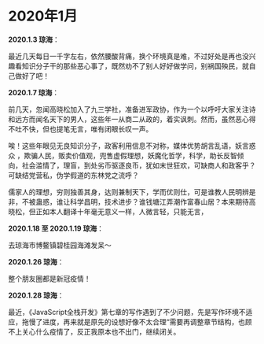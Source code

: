 # 2020年1月

**2020.1.3 琼海**：

最近几天每日一千字左右，依然腰酸背痛，换个环境真是难，不过好处是再也没兴趣看知识分子干的那些恶心事了，既然劝不了别人好好做学问，别祸国殃民，就自己做好了吧！

**2020.1.7 琼海**：

前几天，忽闻高晓松加入了九三学社，准备进军政协，作为一个以呼吁大家关注诗和远方而闻名天下的男人，这些年一从商二从政的，着实讽刺。然而，虽然恶心得不吐不快，但也提笔无言，唯有闭眼长叹一声。

唉！这些年眼见无良知识分子，政客利用信息不对称，媒体优势胡言乱语，妖言惑众 ，欺骗人民，贩卖价值观，兜售虚假理想，妖魔化哲学，科学，助长反智倾向，社会滥情了，理盲，到处劣币驱逐良币，犹如末世狂欢，可缺商人和政客乎？可缺结党营私，伪学假道的东林党之流呼？

儒家人的理想，穷则独善其身，达则兼制天下，学而优则仕，可是谁教人民明辨是非，不被蛊惑，谁让科学昌明，技术进步？谁钱塘江弄潮作富春山居？本来期待高晓松，但正如本人翻译十年毫无意义一样，人微言轻，只能无言，

**2020.1.18 至 2020.1.19 琼海**：

去琼海市博鳌镇碧桂园海滩发呆～

**2020.1.26 琼海**：

整个朋友圈都是新冠疫情！

**2020.1.28 琼海**：

最近，《JavaScript全栈开发》第七章的写作遇到了不少问题，先是写作环境不适应，拖慢了进度，再来就是原先的设想好像不太合理“需要再调整章节结构，也顾不上关心什么疫情了，反正我原本也不出门，继续闭关。

